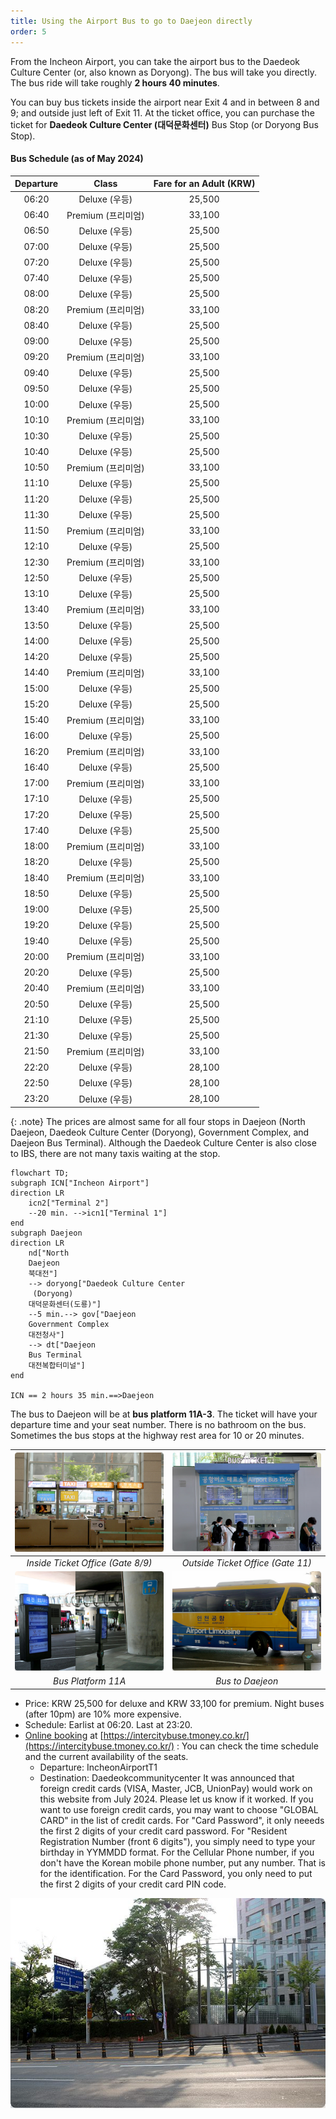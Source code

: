 ```yaml
---
title: Using the Airport Bus to go to Daejeon directly
order: 5
---
```


From the Incheon Airport, you can take the airport bus to the Daedeok Culture Center (or, also known as Doryong). The bus will take you directly. The bus ride will take roughly **2 hours 40 minutes**.

You can buy bus tickets inside the airport near Exit 4 and in between 8 and 9; and outside just left of Exit 11.
At the ticket office, you can purchase the ticket for **Daedeok Culture Center (대덕문화센터)** Bus Stop (or Doryong Bus Stop).


#### Bus Schedule (as of May 2024)

|	Departure	|	Class	|	Fare for an Adult	(KRW)|
|  :--:|	:--:	|	:--:	|
|	06:20		|	Deluxe (우등)	|25,500	|
|	06:40		|	Premium (프리미엄)	|33,100	|
|	06:50		|	Deluxe (우등)	|25,500	|
|	07:00		|	Deluxe (우등)	|25,500	|
|	07:20		|	Deluxe (우등)	|25,500	|
|	07:40		|	Deluxe (우등)	|25,500	|
|	08:00		|	Deluxe (우등)	|25,500	|
|	08:20	    |	Premium (프리미엄)	|33,100	|
|	08:40		|	Deluxe (우등)	|25,500	|
|	09:00	    |	Deluxe (우등)	|25,500	|
|	09:20		|	Premium (프리미엄)	|33,100	|
|	09:40		|	Deluxe (우등)	|25,500	|
|	09:50	    |	Deluxe (우등)	|25,500	|
|	10:00		|	Deluxe (우등)	|25,500	|
|	10:10		|	Premium (프리미엄)	|33,100	|
|	10:30		|	Deluxe (우등)	|25,500	|
|	10:40		|	Deluxe (우등)	|25,500	|
|	10:50		|	Premium (프리미엄)	|33,100	|
|	11:10		|	Deluxe (우등)	|25,500	|
|	11:20		|	Deluxe (우등)	|25,500	|
|	11:30		|	Deluxe (우등)	|25,500	|
|	11:50		|	Premium (프리미엄)	|33,100	|
|	12:10		|	Deluxe (우등)	|25,500	|
|	12:30		|	Premium (프리미엄)	|33,100	|
|	12:50		|	Deluxe (우등)	|25,500	|
|	13:10		|	Deluxe (우등)	|25,500	|
|	13:40		|	Premium (프리미엄)	|33,100	|
|	13:50		|	Deluxe (우등)	|25,500	|
|	14:00		|	Deluxe (우등)	|25,500	|
|	14:20		|	Deluxe (우등)	|25,500	|
|	14:40		|	Premium (프리미엄)	|33,100	|
|	15:00		|	Deluxe (우등)	|25,500	|
|	15:20		|	Deluxe (우등)	|25,500	|
|	15:40		|	Premium (프리미엄)	|33,100	|
|	16:00		|	Deluxe (우등)	|25,500	|
|	16:20		|	Premium (프리미엄)	|33,100	|
|	16:40		|	Deluxe (우등)	|25,500	|
|	17:00		|	Premium (프리미엄)	|33,100	|
|	17:10		|	Deluxe (우등)	|25,500	|
|	17:20		|	Deluxe (우등)	|25,500	|
|	17:40		|	Deluxe (우등)	|25,500	|
|	18:00		|	Premium (프리미엄)	|33,100	|
|	18:20		|	Deluxe (우등)	|25,500	|
|	18:40		|	Premium (프리미엄)	|33,100	|
|	18:50		|	Deluxe (우등)	|25,500	|
|	19:00		|	Deluxe (우등)	|25,500	|
|	19:20		|	Deluxe (우등)	|25,500	|
|	19:40		|	Deluxe (우등)	|25,500	|
|	20:00		|	Premium (프리미엄)	|33,100	|
|	20:20		|	Deluxe (우등)	|25,500	|
|	20:40		|	Premium (프리미엄)	|33,100	|
|	20:50		|	Deluxe (우등)	|25,500	|
|	21:10		|	Deluxe (우등)	|25,500	|
|	21:30		|	Deluxe (우등)	|25,500	|
|	21:50		|	Premium (프리미엄)	|33,100	|
|	22:20		|	Deluxe (우등)	|28,100 	|
|	22:50		|	Deluxe (우등)	|28,100 	|
|	23:20		|	Deluxe (우등)	|28,100 	|


{: .note}
The prices are almost same for all four stops in Daejeon (North Daejeon, Daedeok Culture Center
     (Doryong), Government Complex, and Daejeon Bus Terminal). Although the Daedeok Culture Center is also close to IBS, there are not many taxis waiting at the stop. 

```mermaid
flowchart TD;
subgraph ICN["Incheon Airport"]
direction LR
    icn2["Terminal 2"]  
    --20 min. -->icn1["Terminal 1"]
end
subgraph Daejeon
direction LR
    nd["North 
    Daejeon
    북대전"]
    --> doryong["Daedeok Culture Center
     (Doryong)
    대덕문화센터(도룡)"]
    --5 min.--> gov["Daejeon 
    Government Complex
    대전청사"]
    --> dt["Daejeon 
    Bus Terminal
    대전복합터미널"]
end

ICN == 2 hours 35 min.==>Daejeon
```





The bus to Daejeon will be at **bus platform 11A-3**.
The ticket will have your departure time and your seat number.
There is no bathroom on the bus. Sometimes the bus stops at the highway rest area for 10 or 20 minutes.

|![Inside Ticket Office (Gate 8/9)](/assets/images/icn-ticket-inside.jpg)|![Outside Ticket Office (Gate 11)](/assets/images/icn-ticket-outside.jpg)|
|:--:|:--:|
|*Inside Ticket Office (Gate 8/9)*|*Outside Ticket Office (Gate 11)*|
|![Bus Platform 11A](/assets/images/icn-t1-platform.jpg)|![Bus](/assets/images/icn-bus.jpg)|
|*Bus Platform 11A*|*Bus to Daejeon*|



- Price: KRW 25,500 for deluxe and KRW 33,100 for premium. Night buses (after 10pm) are 10% more expensive.
- Schedule: Earlist at 06:20. Last at 23:20.
- [Online booking](https://intercitybuse.tmoney.co.kr/) at [https://intercitybuse.tmoney.co.kr/](https://intercitybuse.tmoney.co.kr/) :  You can check the time schedule and the current availability of the seats. 
  - Departure: IncheonAirportT1
  - Destination: Daedeokcommunitycenter
It was announced that foreign credit cards (VISA, Master, JCB, UnionPay) would work on this website from July 2024. Please let us know if it worked. If you want to use foreign credit cards, you may want to choose "GLOBAL CARD" in the list of credit cards. For "Card Password", it only neeeds the first 2 digits of your credit card password. For "Resident Registration Number (front 6 digits"), you simply need to type your birthday in YYMMDD format. For the Cellular Phone number, if you don't have the Korean mobile phone number, put any number. That is for the identification. For the Card Password, you only need to put the first 2 digits of your credit card PIN code.


![Doryong Bus Stop - Getting off](/assets/images/doryong-off.jpg)
